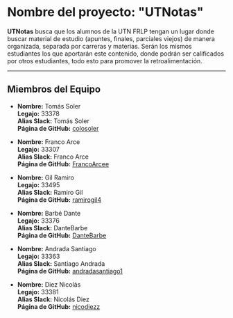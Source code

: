 # Nombre del proyecto: "UTNotas"

**UTNotas** busca que los alumnos de la UTN FRLP tengan un lugar donde buscar material de estudio (apuntes, finales, parciales viejos) de manera organizada, separada por carreras y materias. Serán los mismos estudiantes los que aportarán este contenido, donde podrán ser calificados por otros estudiantes, todo esto para promover la retroalimentación.

---

## Miembros del Equipo

- **Nombre:** Tomás Soler  
  **Legajo:** 33378  
  **Alias Slack:** Tomás Soler  
  **Página de GitHub:** [colosoler](https://github.com/colosoler)

- **Nombre:** Franco Arce  
  **Legajo:** 33307  
  **Alias Slack:** Franco Arce  
  **Página de GitHub:** [FrancoArcee](https://github.com/FrancoArcee)

- **Nombre:** Gil Ramiro  
  **Legajo:** 33495  
  **Alias Slack:** Ramiro Gil  
  **Página de GitHub:** [ramirogil4](https://github.com/ramirogil4)

- **Nombre:** Barbé Dante  
  **Legajo:** 33376  
  **Alias Slack:** DanteBarbe  
  **Página de GitHub:** [DanteBarbe](https://github.com/DanteBarbe)

- **Nombre:** Andrada Santiago  
  **Legajo:** 33363  
  **Alias Slack:** Santiago Andrada  
  **Página de GitHub:** [andradasantiago1](https://github.com/andradasantiago1)

- **Nombre:** Diez Nicolás  
  **Legajo:** 33381  
  **Alias Slack:** Nicolás Diez  
  **Página de GitHub:** [nicodiezz](https://github.com/nicodiezz)